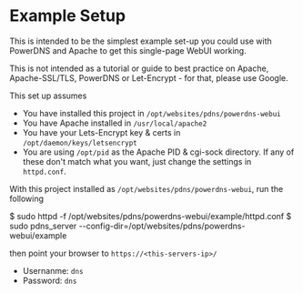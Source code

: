 # Example Setup #

This is intended to be the simplest example set-up you could use with PowerDNS and Apache to get
this single-page WebUI working.

This is not intended as a tutorial or guide to best practice on Apache, Apache-SSL/TLS, PowerDNS or Let-Encrypt - for that, please use Google.

This set up assumes 
* You have installed this project in `/opt/websites/pdns/powerdns-webui`
* You have Apache installed in `/usr/local/apache2` 
* You have your Lets-Encrypt key & certs in `/opt/daemon/keys/letsencrypt` 
* You are using `/opt/pid` as the Apache PID & cgi-sock directory. 
If any of these don't match what you want, just change the settings in `httpd.conf`.

With this project installed as `/opt/websites/pdns/powerdns-webui`, run the following

$ sudo httpd -f /opt/websites/pdns/powerdns-webui/example/httpd.conf
$ sudo pdns_server --config-dir=/opt/websites/pdns/powerdns-webui/example

then point your browser to `https://<this-servers-ip>/`

* Usernanme: `dns`
* Password: `dns`
